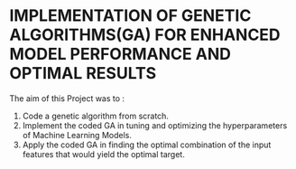 # IMPLEMENTATION OF GENETIC ALGORITHMS(GA) FOR ENHANCED MODEL PERFORMANCE AND OPTIMAL RESULTS

The aim of this Project was to :
1. Code a genetic algorithm from scratch.
2. Implement the coded GA in tuning and optimizing the hyperparameters of Machine Learning Models.
3. Apply the coded GA in finding the optimal combination of the input features that would yield the optimal target.
